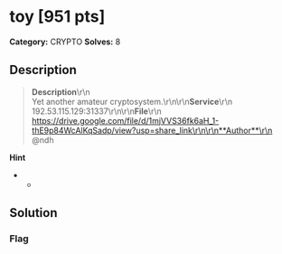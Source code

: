 # toy [951 pts]

**Category:** CRYPTO
**Solves:** 8

## Description
>**Description**\r\n<br>Yet another amateur cryptosystem.\r\n\r\n**Service**\r\n<br>192.53.115.129:31337\r\n\r\n**File**\r\n<br>https://drive.google.com/file/d/1mjVVS36fk6aH_1-thE9p84WcAlKqSadp/view?usp=share_link\r\n\r\n**Author**\r\n<br>@ndh

**Hint**
* -

## Solution

### Flag

